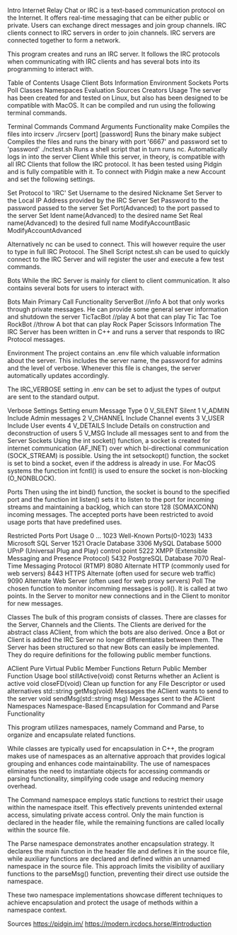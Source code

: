 Intro
Internet Relay Chat or IRC is a text-based communication protocol on the Internet. It offers real-time messaging that can be either public or private. Users can exchange direct messages and join group channels. IRC clients connect to IRC servers in order to join channels. IRC servers are connected together to form a network.

This program creates and runs an IRC server. It follows the IRC protocols when communicating with IRC clients and has several bots into its programming to interact with.

Table of Contents
Usage
Client
Bots
Information
Environment
Sockets
Ports
Poll
Classes
Namespaces
Evaluation
Sources
Creators
Usage
The server has been created for and tested on Linux, but also has been designed to be compatible with MacOS. It can be compiled and run using the following terminal commands.

Terminal Commands
Command	Arguments	Functionality
make		Compiles the files into ircserv
./ircserv	[port] [password]	Runs the binary
make	subject	Compiles the files and runs the binary with port '6667' and password set to 'password'
./nctest.sh		Runs a shell script that in turn runs nc. Automatically logs in into the server
Client
While this server, in theory, is compatible with all IRC Clients that follow the IRC protocol. It has been tested using Pidgin and is fully compatible with it. To connect with Pidgin make a new Account and set the following settings.

Set Protocol to 'IRC'
Set Username to the desired Nickname
Set Server to the Local IP Address provided by the IRC Server
Set Password to the password passed to the server
Set Port(Advanced) to the port passed to the server
Set Ident name(Advanced) to the desired name
Set Real name(Advanced) to the desired full name
ModifyAccountBasic ModifyAccountAdvanced

Alternatively nc can be used to connect. This will however require the user to type in full IRC Protocol. The Shell Script nctest.sh can be used to quickly connect to the IRC Server and will register the user and execute a few test commands.

Bots
While the IRC Server is mainly for client to client communication. It also contains several bots for users to interact with.

Bots
Main	Primary Call	Functionality
ServerBot	//info	A bot that only works through private messages. He can provide some general server information and shutdown the server
TicTacBot	//play	A bot that can play Tic Tac Toe
RockBot	//throw	A bot that can play Rock Paper Scissors
Information
The IRC Server has been written in C++ and runs a server that responds to IRC Protocol messages.

Environment
The project contains an .env file which valuable information about the server. This includes the server name, the password for admins and the level of verbose. Whenever this file is changes, the server automatically updates accordingly.

The IRC_VERBOSE setting in .env can be set to adjust the types of output are sent to the standard output.

Verbose Settings
Setting	enum	Message Type
0	V_SILENT	Silent
1	V_ADMIN	Include Admin messages
2	V_CHANNEL	Include Channel events
3	V_USER	Include User events
4	V_DETAILS	Include Details on construction and deconstruction of users
5	V_MSG	Include all messages sent to and from the Server
Sockets
Using the int socket() function, a socket is created for internet communication (AF_INET) over which bi-directional communication (SOCK_STREAM) is possible. Using the int setsockopt() function, the socket is set to bind a socket, even if the address is already in use. For MacOS systems the function int fcntl() is used to ensure the socket is non-blocking (O_NONBLOCK).

Ports
Then using the int bind() function, the socket is bound to the specified port and the function int listen() sets it to listen to the port for incoming streams and maintaining a backlog, which can store 128 (SOMAXCONN) incoming messages. The accepted ports have been restricted to avoid usage ports that have predefined uses.

Restricted Ports
Port	Usage
0 ... 1023	Well-Known Ports(0-1023)
1433	Microsoft SQL Server
1521	Oracle Database
3306	MySQL Database
5000	UPnP (Universal Plug and Play) control point
5222	XMPP (Extensible Messaging and Presence Protocol)
5432	PostgreSQL Database
7070	Real-Time Messaging Protocol (RTMP)
8080	Alternate HTTP (commonly used for web servers)
8443	HTTPS Alternate (often used for secure web traffic)
9090	Alternate Web Server (often used for web proxy servers)
Poll
The chosen function to monitor incomming messages is poll(). It is called at two points. In the Server to monitor new connections and in the Client to monitor for new messages.

Classes
The bulk of this program consists of classes. There are classes for the Server, Channels and the Clients. The Clients are derived for the abstract class AClient, from which the bots are also derived. Once a Bot or Client is added the IRC Server no longer differentiates between them. The Server has been structured so that new Bots can easily be implemented. They do require definitions for the following public member functions.

AClient Pure Virtual Public Member Functions
Return	Public Member Function	Usage
bool	stillActive(void) const	Returns whether an Aclient is active
void	closeFD(void)	Clean up function for any File Descriptor or used alternatives
std::string	getMsg(void)	Messages the AClient wants to send to the server
void	sendMsg(std::string msg)	Messages sent to the AClient
Namespaces
Namespace-Based Encapsulation for Command and Parse Functionality

This program utilizes namespaces, namely Command and Parse, to organize and encapsulate related functions.

While classes are typically used for encapsulation in C++, the program makes use of namespaces as an alternative approach that provides logical grouping and enhances code maintainability. The use of namespaces eliminates the need to instantiate objects for accessing commands or parsing functionality, simplifying code usage and reducing memory overhead.

The Command namespace employs static functions to restrict their usage within the namespace itself. This effectively prevents unintended external access, simulating private access control. Only the main function is declared in the header file, while the remaining functions are called locally within the source file.

The Parse namespace demonstrates another encapsulation strategy. It declares the main function in the header file and defines it in the source file, while auxiliary functions are declared and defined within an unnamed namespace in the source file. This approach limits the visibility of auxiliary functions to the parseMsg() function, preventing their direct use outside the namespace.

These two namespace implementations showcase different techniques to achieve encapsulation and protect the usage of methods within a namespace context.


Sources
https://pidgin.im/
https://modern.ircdocs.horse/#introduction
